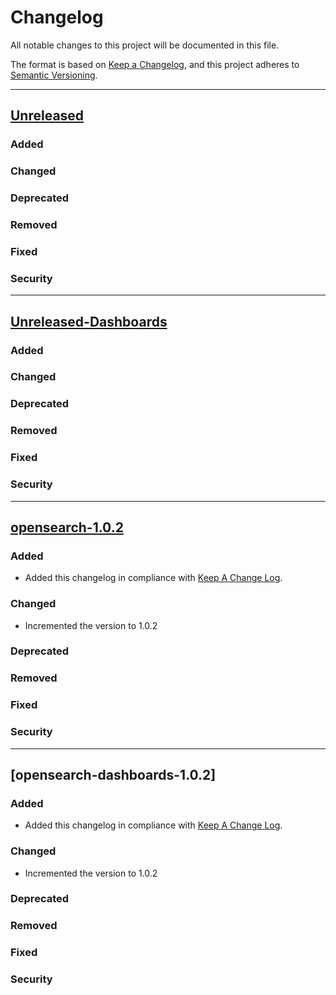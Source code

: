 # Changelog
All notable changes to this project will be documented in this file.

The format is based on [Keep a Changelog](https://keepachangelog.com/en/1.0.0/),
and this project adheres to [Semantic Versioning](https://semver.org/spec/v2.0.0.html).

---
## [Unreleased]
### Added
### Changed
### Deprecated
### Removed
### Fixed
### Security

---
## [Unreleased-Dashboards]
### Added
### Changed
### Deprecated
### Removed
### Fixed
### Security

---
## [opensearch-1.0.2]

### Added
- Added this changelog in compliance with [Keep A Change Log](https://keepachangelog.com/en/1.0.0/).

### Changed
- Incremented the version to 1.0.2
### Deprecated
### Removed
### Fixed
### Security

---
## [opensearch-dashboards-1.0.2]

### Added
- Added this changelog in compliance with [Keep A Change Log](https://keepachangelog.com/en/1.0.0/).

### Changed
- Incremented the version to 1.0.2
### Deprecated
### Removed
### Fixed
### Security

[Unreleased]: https://github.com/opensearch-project/helm-charts/compare/opensearch-1.0.2...HEAD
[opensearch-1.0.2]: https://github.com/opensearch-project/helm-charts/compare/opensearch-1.0.1...opensearch-1.0.2

[Unreleased-Dashboards]: https://github.com/opensearch-project/helm-charts/compare/opensearch-dashboards-1.0.2...HEAD
[opensearch-dashboards1.0.2]: https://github.com/opensearch-project/helm-charts/compare/opensearch-dashboards-1.0.1...opensearch-dashboards-1.0.2
